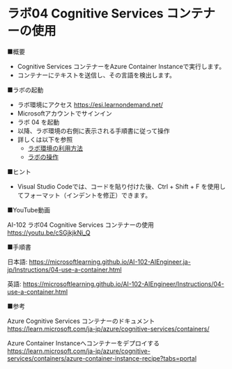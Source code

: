 # ラボ04 Cognitive Services コンテナーの使用

■概要

- Cognitive Services コンテナーをAzure Container Instanceで実行します。
- コンテナーにテキストを送信し、その言語を検出します。

■ラボの起動

- ラボ環境にアクセス https://esi.learnondemand.net/
- Microsoftアカウントでサインイン
- ラボ 04 を起動
- 以降、ラボ環境の右側に表示される手順書に従って操作
- 詳しくは以下を参照
  - [ラボ環境の利用方法](https://github.com/hiryamada/notes/blob/main/cloudslice/README.md)
  - [ラボの操作](https://github.com/hiryamada/notes/blob/main/cloudslice/CloudSliceLab.pdf)

■ヒント

- Visual Studio Codeでは、コードを貼り付けた後、Ctrl + Shift + F を使用してフォーマット（インデントを修正）できます。

■YouTube動画

AI-102 ラボ04 Cognitive Services コンテナーの使用
https://youtu.be/cSGjkjkNi_Q

■手順書

日本語:
https://microsoftlearning.github.io/AI-102-AIEngineer.ja-jp/Instructions/04-use-a-container.html

英語:
https://microsoftlearning.github.io/AI-102-AIEngineer/Instructions/04-use-a-container.html

■参考

Azure Cognitive Services コンテナーのドキュメント
https://learn.microsoft.com/ja-jp/azure/cognitive-services/containers/

Azure Container Instanceへコンテナーをデプロイする
https://learn.microsoft.com/ja-jp/azure/cognitive-services/containers/azure-container-instance-recipe?tabs=portal

